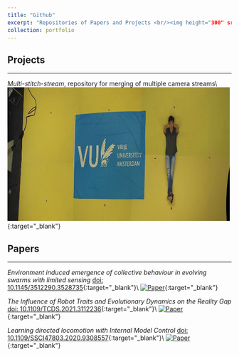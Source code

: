 ```yaml
---
title: "Github"
excerpt: "Repositories of Papers and Projects <br/><img height="300" src="../images/port_git.jpeg" width="500"/>"
collection: portfolio
---
```


**Projects**
-
---
_Multi-stitch-stream_, repository for merging of multiple camera streams\\
[<img height="300" src="../images/port_git.jpeg" width="500"/>](https://github.com/fudavd/EC_swarm){:target="_blank"}

**Papers**
-
---
_Environment induced emergence of collective behaviour in evolving swarms with limited sensing_ [doi: 10.1145/3512290.3528735](https://doi.org/10.1145/3512290.3528735){:target="_blank"}\\
[![Paper](https://img.youtube.com/vi/yhKFvpLa9iI/0.jpg)](https://github.com/fudavd/EC_swarm){:target="_blank"}

_The Influence of Robot Traits and Evolutionary Dynamics on the Reality Gap_ [doi: 10.1109/TCDS.2021.3112236](https://doi.org/10.1109/TCDS.2021.3112236){:target="_blank"}\\
[![Paper](https://img.youtube.com/vi/spetUQIfPdM/0.jpg)](https://github.com/fudavd/revolve/tree/IEEE-TCDS_2021){:target="_blank"}

_Learning directed locomotion with Internal Model Control_ [doi: 10.1109/SSCI47803.2020.9308557](https://doi.org/10.1109/SSCI47803.2020.9308557){:target="_blank"}\\
[![Paper](https://img.youtube.com/vi/TgC0gHII7mg/0.jpg)](https://github.com/fudavd/revolve/tree/learning){:target="_blank"}
